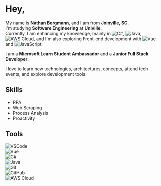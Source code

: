 # Hey,

My name is **Nathan Bergmann**, and I am from **Joinville, SC**.  
I'm studying **Software Engineering** at **Univille**.  
Currently, I am enhancing my knowledge, mainly in ![C#](https://img.shields.io/badge/-C%23-blue), ![Java](https://img.shields.io/badge/-Java-red), ![AWS Cloud](https://img.shields.io/badge/-AWS-orange), and I'm also exploring Front-end development with ![Vue](https://img.shields.io/badge/-Vue-green) and ![JavaScript](https://img.shields.io/badge/-JavaScript-yellow).

I am a **Microsoft Learn Student Ambassador** and a **Junior Full Stack Developer**.

I love to learn new technologies, architectures, concepts, attend tech events, and explore development tools.

## Skills  
- RPA  
- Web Scraping  
- Process Analysis  
- Proactivity

## Tools  
![VSCode](https://img.shields.io/badge/-VSCode-blue)  
![Vue](https://img.shields.io/badge/-Vue-green)  
![C#](https://img.shields.io/badge/-C%23-blue)  
![Java](https://img.shields.io/badge/-Java-red)  
![Git](https://img.shields.io/badge/-Git-orange)  
![GitHub](https://img.shields.io/badge/-GitHub-black)  
![AWS Cloud](https://img.shields.io/badge/-AWS-orange)

<!--
**NathanBergmann/NathanBergmann** is a ✨ _special_ ✨ repository because its `README.md` (this file) appears on your GitHub profile.

Here are some ideas to get you started:

- 🔭 I’m currently working on ...
- 🌱 I’m currently learning ...
- 👯 I’m looking to collaborate on ...
- 🤔 I’m looking for help with ...
- 💬 Ask me about ...
- 📫 How to reach me: ...
- 😄 Pronouns: ...
- ⚡ Fun fact: ...
-->
